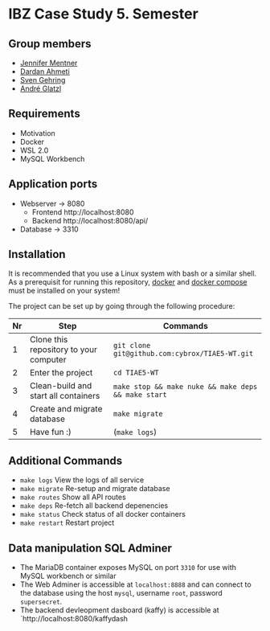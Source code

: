 # IBZ Case Study 5. Semester

## Group members
* [Jennifer Mentner](https://github.com/JenniferSusann)
* [Dardan Ahmeti](https://github.com/dardii)
* [Sven Gehring](https://github.com/cybrox)
* [André Glatzl](https://github.com/glaand)

## Requirements
* Motivation
* Docker
* WSL 2.0
* MySQL Workbench

## Application ports
* Webserver -> 8080
  * Frontend http://localhost:8080
  * Backend http://localhost:8080/api/
* Database -> 3310

## Installation
It is recommended that you use a Linux system with bash or a similar shell. As a prerequisit for running this repository, [docker](https://docs.docker.com/get-docker/) and [docker compose](https://docs.docker.com/compose/install/) must be installed on your system!

The project can be set up by going through the following procedure:

Nr | Step | Commands
--- | --- | ---
1 | Clone this repository to your computer | `git clone git@github.com:cybrox/TIAE5-WT.git`
2 | Enter the project | `cd TIAE5-WT`
3 | Clean-build and start all containers | `make stop && make nuke && make deps && make start`
4 | Create and migrate database | `make migrate`
5 | Have fun :) | (`make logs`)

## Additional Commands
* `make logs` View the logs of all service
* `make migrate` Re-setup and migrate database
* `make routes` Show all API routes
* `make deps` Re-fetch all backend depenencies
* `make status` Check status of all docker containers
* `make restart` Restart project


## Data manipulation SQL Adminer
* The MariaDB container exposes MySQL on port `3310` for use with MySQL workbench or similar
* The Web Adminer is accessible at `localhost:8888` and can connect to the database using the host `mysql`, username `root`, password `supersecret`.
* The backend devleopment dasboard (kaffy) is accessible at `http://localhost:8080/kaffydash
